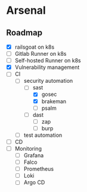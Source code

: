 # Arsenal
## Roadmap
- [x] railsgoat on k8s
- [ ] Gitlab Runner on k8s
- [ ] Self-hosted Runner on k8s
- [x] Vulnerability management
- [ ] CI
  - [ ] security automation
    - [ ] sast
      - [x] gosec
      - [x] brakeman
      - [ ] psalm
    - [ ] dast
      - [ ] zap
      - [ ] burp
  - [ ] test automation
- [ ] CD
- [ ] Monitoring
  - [ ] Grafana
  - [ ] Falco
  - [ ] Prometheus
  - [ ] Loki
  - [ ] Argo CD
